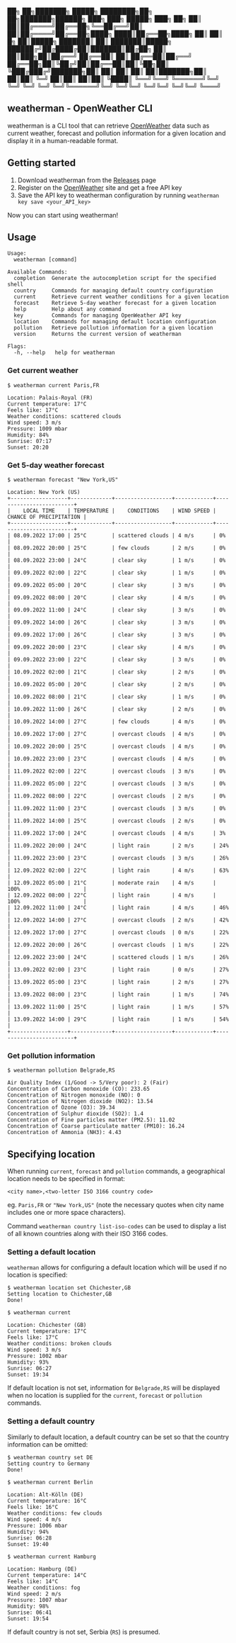 ██╗    ██╗███████╗ █████╗ ████████╗██╗  ██╗███████╗██████╗ ███╗   ███╗ █████╗ ███╗   ██╗
██║    ██║██╔════╝██╔══██╗╚══██╔══╝██║  ██║██╔════╝██╔══██╗████╗ ████║██╔══██╗████╗  ██║
██║ █╗ ██║█████╗  ███████║   ██║   ███████║█████╗  ██████╔╝██╔████╔██║███████║██╔██╗ ██║
██║███╗██║██╔══╝  ██╔══██║   ██║   ██╔══██║██╔══╝  ██╔══██╗██║╚██╔╝██║██╔══██║██║╚██╗██║
╚███╔███╔╝███████╗██║  ██║   ██║   ██║  ██║███████╗██║  ██║██║ ╚═╝ ██║██║  ██║██║ ╚████║
 ╚══╝╚══╝ ╚══════╝╚═╝  ╚═╝   ╚═╝   ╚═╝  ╚═╝╚══════╝╚═╝  ╚═╝╚═╝     ╚═╝╚═╝  ╚═╝╚═╝  ╚═══╝

## weatherman - OpenWeather CLI
weatherman is a CLI tool that can retrieve [OpenWeather](https://openweathermap.org/) data such as current weather, forecast and pollution information for a given location and display it in a human-readable format.

## Getting started

1. Download weatherman from the [Releases](https://github.com/nilic/weatherman/releases) page
2. Register on the [OpenWeather](https://openweathermap.org/) site and get a free API key
3. Save the API key to weatherman configuration by running `weatherman key save <your_API_key>`

Now you can start using weatherman! 

## Usage

```
Usage:
  weatherman [command]

Available Commands:
  completion  Generate the autocompletion script for the specified shell
  country     Commands for managing default country configuration
  current     Retrieve current weather conditions for a given location
  forecast    Retrieve 5-day weather forecast for a given location
  help        Help about any command
  key         Commands for managing OpenWeather API key
  location    Commands for managing default location configuration
  pollution   Retrieve pollution information for a given location
  version     Returns the current version of weatherman

Flags:
  -h, --help   help for weatherman
```

### Get current weather

```
$ weatherman current Paris,FR

Location: Palais-Royal (FR)
Current temperature: 17°C
Feels like: 17°C
Weather conditions: scattered clouds
Wind speed: 3 m/s
Pressure: 1009 mbar
Humidity: 84%
Sunrise: 07:17
Sunset: 20:20
```

### Get 5-day weather forecast

```
$ weatherman forecast "New York,US"

Location: New York (US)
+------------------+-------------+------------------+------------+-------------------------+
|    LOCAL TIME    | TEMPERATURE |    CONDITIONS    | WIND SPEED | CHANCE OF PRECIPITATION |
+------------------+-------------+------------------+------------+-------------------------+
| 08.09.2022 17:00 | 25°C        | scattered clouds | 4 m/s      | 0%                      |
| 08.09.2022 20:00 | 25°C        | few clouds       | 2 m/s      | 0%                      |
| 08.09.2022 23:00 | 24°C        | clear sky        | 1 m/s      | 0%                      |
| 09.09.2022 02:00 | 22°C        | clear sky        | 1 m/s      | 0%                      |
| 09.09.2022 05:00 | 20°C        | clear sky        | 3 m/s      | 0%                      |
| 09.09.2022 08:00 | 20°C        | clear sky        | 4 m/s      | 0%                      |
| 09.09.2022 11:00 | 24°C        | clear sky        | 3 m/s      | 0%                      |
| 09.09.2022 14:00 | 26°C        | clear sky        | 3 m/s      | 0%                      |
| 09.09.2022 17:00 | 26°C        | clear sky        | 3 m/s      | 0%                      |
| 09.09.2022 20:00 | 23°C        | clear sky        | 4 m/s      | 0%                      |
| 09.09.2022 23:00 | 22°C        | clear sky        | 3 m/s      | 0%                      |
| 10.09.2022 02:00 | 21°C        | clear sky        | 2 m/s      | 0%                      |
| 10.09.2022 05:00 | 20°C        | clear sky        | 2 m/s      | 0%                      |
| 10.09.2022 08:00 | 21°C        | clear sky        | 1 m/s      | 0%                      |
| 10.09.2022 11:00 | 26°C        | clear sky        | 2 m/s      | 0%                      |
| 10.09.2022 14:00 | 27°C        | few clouds       | 4 m/s      | 0%                      |
| 10.09.2022 17:00 | 27°C        | overcast clouds  | 4 m/s      | 0%                      |
| 10.09.2022 20:00 | 25°C        | overcast clouds  | 4 m/s      | 0%                      |
| 10.09.2022 23:00 | 23°C        | overcast clouds  | 4 m/s      | 0%                      |
| 11.09.2022 02:00 | 22°C        | overcast clouds  | 3 m/s      | 0%                      |
| 11.09.2022 05:00 | 22°C        | overcast clouds  | 3 m/s      | 0%                      |
| 11.09.2022 08:00 | 22°C        | overcast clouds  | 2 m/s      | 0%                      |
| 11.09.2022 11:00 | 23°C        | overcast clouds  | 3 m/s      | 0%                      |
| 11.09.2022 14:00 | 25°C        | overcast clouds  | 2 m/s      | 0%                      |
| 11.09.2022 17:00 | 24°C        | overcast clouds  | 4 m/s      | 3%                      |
| 11.09.2022 20:00 | 24°C        | light rain       | 2 m/s      | 24%                     |
| 11.09.2022 23:00 | 23°C        | overcast clouds  | 3 m/s      | 26%                     |
| 12.09.2022 02:00 | 22°C        | light rain       | 4 m/s      | 63%                     |
| 12.09.2022 05:00 | 21°C        | moderate rain    | 4 m/s      | 100%                    |
| 12.09.2022 08:00 | 22°C        | light rain       | 4 m/s      | 100%                    |
| 12.09.2022 11:00 | 24°C        | light rain       | 4 m/s      | 46%                     |
| 12.09.2022 14:00 | 27°C        | overcast clouds  | 2 m/s      | 42%                     |
| 12.09.2022 17:00 | 27°C        | overcast clouds  | 0 m/s      | 22%                     |
| 12.09.2022 20:00 | 26°C        | overcast clouds  | 1 m/s      | 22%                     |
| 12.09.2022 23:00 | 24°C        | scattered clouds | 1 m/s      | 26%                     |
| 13.09.2022 02:00 | 23°C        | light rain       | 0 m/s      | 27%                     |
| 13.09.2022 05:00 | 23°C        | light rain       | 2 m/s      | 27%                     |
| 13.09.2022 08:00 | 23°C        | light rain       | 1 m/s      | 74%                     |
| 13.09.2022 11:00 | 25°C        | light rain       | 1 m/s      | 57%                     |
| 13.09.2022 14:00 | 29°C        | light rain       | 1 m/s      | 54%                     |
+------------------+-------------+------------------+------------+-------------------------+
```

### Get pollution information

```
$ weatherman pollution Belgrade,RS

Air Quality Index (1/Good -> 5/Very poor): 2 (Fair)
Concentration of Carbon monoxide (CO): 233.65
Concentration of Nitrogen monoxide (NO): 0
Concentration of Nitrogen dioxide (NO2): 13.54
Concentration of Ozone (O3): 39.34
Concentration of Sulphur dioxide (SO2): 1.4
Concentration of Fine particles matter (PM2.5): 11.02
Concentration of Coarse particulate matter (PM10): 16.24
Concentration of Ammonia (NH3): 4.43
```

## Specifying location

When running `current`, `forecast` and `pollution` commands, a geographical location needs to be specified in format:

`<city name>,<two-letter ISO 3166 country code>`

eg. `Paris,FR` or `"New York,US"` (note the necessary quotes when city name includes one or more space characters). 

Command `weatherman country list-iso-codes` can be used to display a list of all known countries along with their ISO 3166 codes.

### Setting a default location

`weatherman` allows for configuring a default location which will be used if no location is specified:

```
$ weatherman location set Chichester,GB
Setting location to Chichester,GB
Done!

$ weatherman current

Location: Chichester (GB)
Current temperature: 17°C
Feels like: 17°C
Weather conditions: broken clouds
Wind speed: 3 m/s
Pressure: 1002 mbar
Humidity: 93%
Sunrise: 06:27
Sunset: 19:34
```

If default location is not set, information for `Belgrade,RS` will be displayed when no location is supplied for the `current`, `forecast` or `pollution` commands. 

### Setting a default country

Similarly to default location, a default country can be set so that the country information can be omitted:

```
$ weatherman country set DE
Setting country to Germany
Done!

$ weatherman current Berlin

Location: Alt-Kölln (DE)
Current temperature: 16°C
Feels like: 16°C
Weather conditions: few clouds
Wind speed: 4 m/s
Pressure: 1006 mbar
Humidity: 94%
Sunrise: 06:28
Sunset: 19:40

$ weatherman current Hamburg

Location: Hamburg (DE)
Current temperature: 14°C
Feels like: 14°C
Weather conditions: fog
Wind speed: 2 m/s
Pressure: 1007 mbar
Humidity: 98%
Sunrise: 06:41
Sunset: 19:54
```
If default country is not set, Serbia (`RS`) is presumed.